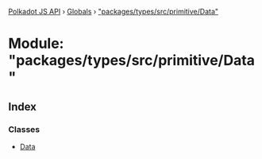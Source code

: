[Polkadot JS API](../README.md) › [Globals](../globals.md) › ["packages/types/src/primitive/Data"](_packages_types_src_primitive_data_.md)

# Module: "packages/types/src/primitive/Data"

## Index

### Classes

* [Data](../classes/_packages_types_src_primitive_data_.data.md)
